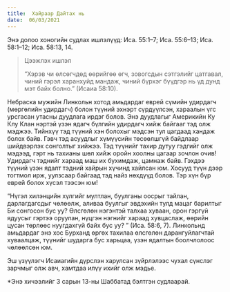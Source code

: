 ```yaml
---
title:  Хайраар Дайтах нь
date:  06/03/2021
---
```


Энэ долоо хоногийн судлах ишлэлүүд: Иса. 55:1–7; Иса. 55:6–13; Иса. 58:1–12; Иса. 58:13, 14.

> <p>Цээжлэх ишлэл</p>
> “Хэрэв чи өлсөгчдөд өөрийгөө өгч, зовогсдын сэтгэлийг цатгавал, чиний гэрэл харанхуйд мандаж, чиний бүрхэг бүүдгэр нь үд дунд мэт байх болно.” (Исаиа 58:10).

Небраска мужийн Линкольн хотод амьдардаг еврей сүмийн удирдагч (мөргөлийн удирдагч) болон түүний эхнэрт сүрдүүлсэн, хараалын үгс урсгасан утасны дуудлага ирдэг болов. Энэ дуудлагыг Америкийн Ку Клу Клан нэртэй үзэн ядагч бүлгийн удирдагч хийж байгааг тэд олж мэджээ. Тийнхүү тэд түүний хэн болохыг мэдсэн тул цагдаад хандаж болох байв. Гэвч тэд асуудлыг хүмүүсийн төсөөлшгүй байдлаар шийдвэрлэх сонголтыг хийжээ. Тэд түүнийг тахир дутуу гэдгийг олж мэдээд, гэрт нь тахианы шөл хийж оройн хоолны цагаар зочлон очив! Удирдагч тэднийг хараад маш их бухимдаж, цамнаж байв. Гэхдээ түүний үзэн ядалт тэдний хайрын хүчинд хайлсан юм. Хосууд түүн дээр тогтмол ирж, уулзсаар байгаад тэд найз нөхдүүд болов. Тэр хүн бүр еврей болох хүсэл тээсэн юм!

“Нүгэл хилэнцийн хүлгийг мултлан, буулганы оосрыг тайлан, дарлагдагсдыг чөлөөлж, аливаа буулгыг эвдэхийн тулд мацаг барилтыг Би сонгосон бус уу? Өлсгөлөн нэгэнтэй талхаа хуваан, орон гэргүй ядуусыг гэртээ оруулан, нүцгэн нэгнийг хараад хувцаслаж, өөрийн цусан төрлөөс нуугдахгүй байх бус уу? ” (Иса. 58:6, 7). Линкольнд амьдардаг энэ хос Бурханд өргөх тахилаа өлсгөлөн дарангуйлагчтай хуваалцаж, түүнийг шударга бус харьцаа, үзэн ядалтын боолчлолоос чөлөөлсөн юм.

Эш үзүүлэгч Исаиагийн дүрслэн харулсан зүйрлэлээс чухал сүнслэг зарчмыг олж авч, хамтдаа илүү ихийг олж мэдье.

*Энэ хичээлийг 3 сарын 13-ны Шаббатад бэлтгэн судлаарай.